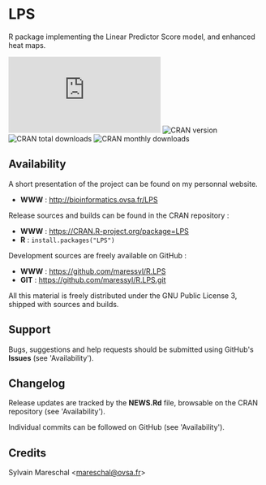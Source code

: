 LPS
===

R package implementing the Linear Predictor Score model, and enhanced heat maps.

![Github version](https://bioinformatics.ovsa.fr/badge.php?package=LPS)
![CRAN version](https://www.r-pkg.org/badges/version-ago/LPS)
![CRAN total downloads](https://cranlogs.r-pkg.org/badges/grand-total/LPS)
![CRAN monthly downloads](https://cranlogs.r-pkg.org/badges/LPS)


Availability
------------

A short presentation of the project can be found on my personnal website.

* **WWW** : http://bioinformatics.ovsa.fr/LPS

Release sources and builds can be found in the CRAN repository :

* **WWW** : https://CRAN.R-project.org/package=LPS
* **R**   : `install.packages("LPS")`

Development sources are freely available on GitHub :

* **WWW** : https://github.com/maressyl/R.LPS
* **GIT** : https://github.com/maressyl/R.LPS.git

All this material is freely distributed under the GNU Public License 3, shipped with sources and builds.


Support
-------

Bugs, suggestions and help requests should be submitted using GitHub's **Issues** (see 'Availability').


Changelog
---------

Release updates are tracked by the **NEWS.Rd** file, browsable on the CRAN repository (see 'Availability').

Individual commits can be followed on GitHub (see 'Availability').


Credits
---------

Sylvain Mareschal <<mareschal@ovsa.fr>>


